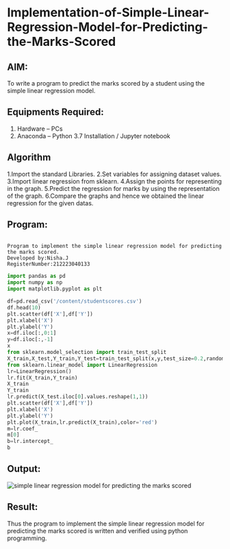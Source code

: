 # Implementation-of-Simple-Linear-Regression-Model-for-Predicting-the-Marks-Scored

## AIM:
To write a program to predict the marks scored by a student using the simple linear regression model.

## Equipments Required:
1. Hardware – PCs
2. Anaconda – Python 3.7 Installation / Jupyter notebook

## Algorithm
1.Import the standard Libraries. 
2.Set variables for assigning dataset values.
3.Import linear regression from sklearn. 
4.Assign the points for representing in the graph. 
5.Predict the regression for marks by using the representation of the graph. 
6.Compare the graphs and hence we obtained the linear regression for the given datas.

## Program:
```

Program to implement the simple linear regression model for predicting the marks scored.
Developed by:Nisha.J 
RegisterNumber:212223040133  

```
```python
import pandas as pd
import numpy as np
import matplotlib.pyplot as plt

df=pd.read_csv('/content/studentscores.csv')
df.head(10)
plt.scatter(df['X'],df['Y'])
plt.xlabel('X')
plt.ylabel('Y')
x=df.iloc[:,0:1]
y=df.iloc[:,-1]
x
from sklearn.model_selection import train_test_split
X_train,X_test,Y_train,Y_test=train_test_split(x,y,test_size=0.2,random_state=0)
from sklearn.linear_model import LinearRegression
lr=LinearRegression()
lr.fit(X_train,Y_train)
X_train
Y_train
lr.predict(X_test.iloc[0].values.reshape(1,1))
plt.scatter(df['X'],df['Y'])
plt.xlabel('X')
plt.ylabel('Y')
plt.plot(X_train,lr.predict(X_train),color='red')
m=lr.coef_
m[0]
b=lr.intercept_
b
```

## Output:
![simple linear regression model for predicting the marks scored](sam.png)


## Result:
Thus the program to implement the simple linear regression model for predicting the marks scored is written and verified using python programming.

